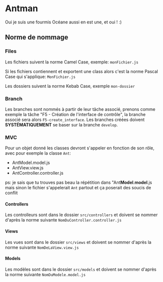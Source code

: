 # Antman

Oui je suis une fourmis
Océane aussi en est une, et oui ! :)

## Norme de nommage

### Files

Les fichiers suivent la norme Camel Case, exemple: `monFichier.js`

Si les fichiers contiennent et exportent une class alors c'est la norme Pascal Case qui s'applique: `MonFichier.js`

Les dossiers suivent la norme Kebab Case, exemple `mon-dossier`

### Branch

Les branches sont nommés à partir de leur tâche associé, prenons comme exemple la tâche "F5 - Création de l'interface de contrôle",
la branche associé sera alors `F5-create_interface`.
Les branches créées doivent **SYSTÉMATIQUEMENT** se baser sur la branche `develop`.

### MVC

Pour un objet donné les classes devront s'appeler en fonction de son rôle, avec pour exemple la classe `Ant`:
- AntModel.model.js
- AntView.view.js
- AntController.controller.js

ps: je sais que tu trouves pas beau la répétition dans "Ant**Model**.**model**.js mais sinon le fichier s'appelerait `Ant` partout et ça poserait des soucis de conflit

#### Controllers

Les controlleurs sont dans le dossier `src/controllers` et doivent
se nommer d'après la norme suivante `NomDuController.controller.js`

#### Views

Les vues sont dans le dossier `src/views` et doivent
se nommer d'après la norme suivante `NomDeLaView.view.js`

#### Models

Les modèles sont dans le dossier `src/models` et doivent
se nommer d'après la norme suivante `NomDuModele.model.js`
